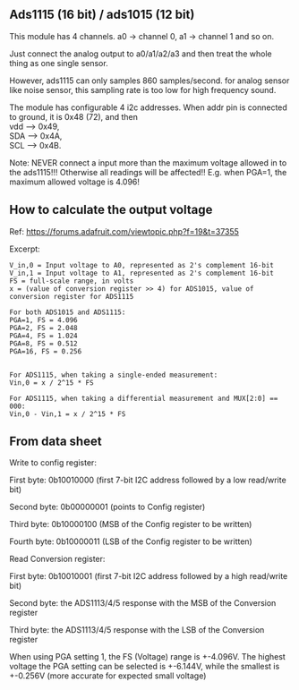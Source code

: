 Ads1115 (16 bit) / ads1015 (12 bit)
---------------------------

This module has 4 channels. a0 -> channel 0, a1 -> channel 1 and so on.

Just connect the analog output to a0/a1/a2/a3 and then treat the whole thing as one single sensor.

However, ads1115 can only samples 860 samples/second. for analog sensor like noise sensor, this sampling rate is too low for high frequency sound. 

The module has configurable 4 i2c addresses.
When addr pin is connected to ground, it is 0x48 (72), and then  
vdd --> 0x49,  
SDA --> 0x4A,  
SCL --> 0x4B.


Note: NEVER connect a input more than the maximum voltage allowed in to the ads1115!!! Otherwise all readings will be affected!!
E.g. when PGA=1, the maximum allowed voltage is 4.096!


How to calculate the output voltage
-----------------------

Ref: https://forums.adafruit.com/viewtopic.php?f=19&t=37355

Excerpt:

```
V_in,0 = Input voltage to A0, represented as 2's complement 16-bit
V_in,1 = Input voltage to A1, represented as 2's complement 16-bit
FS = full-scale range, in volts
x = (value of conversion register >> 4) for ADS1015, value of conversion register for ADS1115

For both ADS1015 and ADS1115:
PGA=1, FS = 4.096
PGA=2, FS = 2.048
PGA=4, FS = 1.024
PGA=8, FS = 0.512
PGA=16, FS = 0.256


For ADS1115, when taking a single-ended measurement:
Vin,0 = x / 2^15 * FS

For ADS1115, when taking a differential measurement and MUX[2:0] == 000:
Vin,0 - Vin,1 = x / 2^15 * FS
```

From data sheet
----------------------

Write to config register:

First byte: 0b10010000 (first 7-bit I2C address
followed by a low read/write bit)

Second byte: 0b00000001 (points to Config register)

Third byte: 0b10000100 (MSB of the Config register
to be written)

Fourth byte: 0b10000011 (LSB of the Config register
to be written)

Read Conversion register:

First byte: 0b10010001 (first 7-bit I2C address
followed by a high read/write bit)

Second byte: the ADS1113/4/5 response with the
MSB of the Conversion register

Third byte: the ADS1113/4/5 response with the LSB
of the Conversion register


When using PGA setting 1, the FS (Voltage) range is +-4.096V. 
The highest voltage the PGA setting can be selected is +-6.144V,
while the smallest is +-0.256V (more accurate for expected small voltage)  
